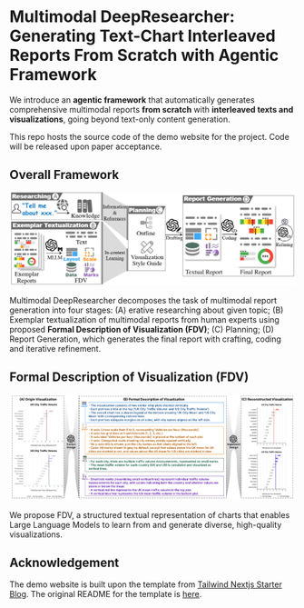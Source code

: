 # Multimodal DeepResearcher: Generating Text-Chart Interleaved Reports From Scratch with Agentic Framework

We introduce an **agentic framework** that automatically generates comprehensive multimodal reports **from scratch** with **interleaved texts and visualizations**, going beyond text-only content generation.

This repo hosts the source code of the demo website for the project. Code will be released upon paper acceptance.

## Overall Framework

![framework](public/mdr/framework.png)

Multimodal DeepResearcher decomposes the task of multimodal report generation into four stages: (A) erative researching about given topic; (B) Exemplar textualization of multimodal reports from human experts using proposed **Formal Description of Visualization (FDV)**; (C) Planning; (D) Report Generation, which generates the final report with crafting, coding and iterative refinement.

## Formal Description of Visualization (FDV)

![Formal Description of Visualization](public/mdr/fdv.png)

We propose FDV, a structured textual representation of charts that enables Large Language Models to learn from and generate diverse, high-quality visualizations.

## Acknowledgement

The demo website is built upon the template from [Tailwind Nextjs Starter Blog](https://github.com/timlrx/tailwind-nextjs-starter-blog). The original README for the template is [here](README-tailwind-started-blog.md).

